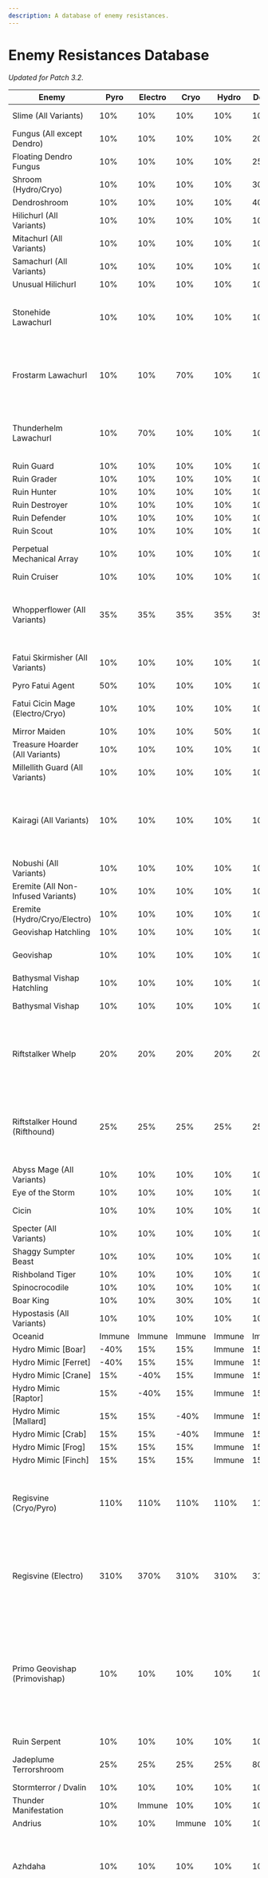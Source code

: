 ```yaml
---
description: A database of enemy resistances.
---
```


# Enemy Resistances Database

*Updated for Patch 3.2.*

| Enemy                                | Pyro   | Electro | Cryo   | Hydro  | Dendro | Anemo  | Geo    | Physical | Notes                                                                                                                                                                                                                                                                                           |
| ------------------------------------ | ------ | ------- | ------ | ------ | ------ | ------ | ------ | -------- | ----------------------------------------------------------------------------------------------------------------------------------------------------------------------------------------------------------------------------------------------------------------------------------------------- |
| Slime \(All Variants\)               | 10%    | 10%     | 10%    | 10%    | 10%    | 10%    | 10%    | 10%      | Immune to the same Element.                                                                                                                                                                                                                                                                     |
| Fungus \(All except Dendro\)         | 10%    | 10%     | 10%    | 10%    | 20%    | 10%    | 10%    | 10%      | +10% RES to the same Element.                                                                                                                                                                                                                                                                   |
| Floating Dendro Fungus               | 10%    | 10%     | 10%    | 10%    | 25%    | 10%    | 10%    | 10%      |                                                                                                                                                                                                                                                                                                 |
| Shroom \(Hydro/Cryo\)                | 10%    | 10%     | 10%    | 10%    | 30%    | 10%    | 10%    | 10%      | +10% RES to the same Element.                                                                                                                                                                                                                                                                   |
| Dendroshroom                         | 10%    | 10%     | 10%    | 10%    | 40%    | 10%    | 10%    | 10%      |                                                                                                                                                                                                                                                                                                 |
| Hilichurl \(All Variants\)           | 10%    | 10%     | 10%    | 10%    | 10%    | 10%    | 10%    | 10%      |                                                                                                                                                                                                                                                                                                 |
| Mitachurl \(All Variants\)           | 10%    | 10%     | 10%    | 10%    | 10%    | 10%    | 10%    | 30%      |                                                                                                                                                                                                                                                                                                 |
| Samachurl \(All Variants\)           | 10%    | 10%     | 10%    | 10%    | 10%    | 10%    | 10%    | 10%      | Additional 40% RES to the same Element.                                                                                                                                                                                                                                                         |
| Unusual Hilichurl                    | 10%    | 10%     | 10%    | 10%    | 10%    | 10%    | 10%    | 10%      |                                                                                                                                                                                                                                                                                                 |
| Stonehide Lawachurl                  | 10%    | 10%     | 10%    | 10%    | 10%    | 10%    | 70%    | 50%      | When shielded, enters "enraged" state where attacks are enhanced. This does not modify its resistances.                                                                                                                                                                                         |
| Frostarm Lawachurl                   | 10%    | 10%     | 70%    | 10%    | 10%    | 10%    | 10%    | 50%      | When shielded, ignores 80% Physical and Elemental DMG Bonus of the characters \(Does not directly affect resistance\).                                                                                                                                                                          |
| Thunderhelm Lawachurl                | 10%    | 70%     | 10%    | 10%    | 10%    | 10%    | 10%    | 50%      | When shielded, enters "enraged" state where attacks are enhanced. This does not modify its resistances.                                                                                                                                                                                         |
| Ruin Guard                           | 10%    | 10%     | 10%    | 10%    | 10%    | 10%    | 10%    | 70%      |                                                                                                                                                                                                                                                                                                 |
| Ruin Grader                          | 10%    | 10%     | 10%    | 10%    | 10%    | 10%    | 10%    | 70%      |                                                                                                                                                                                                                                                                                                 |
| Ruin Hunter                          | 10%    | 10%     | 10%    | 10%    | 10%    | 10%    | 10%    | 50%      |                                                                                                                                                                                                                                                                                                 |
| Ruin Destroyer                       | 10%    | 10%     | 10%    | 10%    | 10%    | 10%    | 10%    | 30%      |                                                                                                                                                                                                                                                                                                 |
| Ruin Defender                        | 10%    | 10%     | 10%    | 10%    | 10%    | 10%    | 10%    | 50%      |                                                                                                                                                                                                                                                                                                 |
| Ruin Scout                           | 10%    | 10%     | 10%    | 10%    | 10%    | 10%    | 10%    | 50%      |                                                                                                                                                                                                                                                                                                 |
| Perpetual Mechanical Array           | 10%    | 10%     | 10%    | 10%    | 10%    | 10%    | 10%    | 70%      | All resistance decreased by 50% when stunned.                                                                                                                                                                                                                                                   |
| Ruin Cruiser                         | 10%    | 10%     | 10%    | 10%    | 10%    | 10%    | 10%    | 30%      |                                                                                                                                                                                                                                                                                                 |
| Whopperflower \(All Variants\)       | 35%    | 35%     | 35%    | 35%    | 35%    | 35%    | 35%    | 35%      | Additional 40% Elemental RES to same Element.<br />All resistances decreased by 25% when stunned.                                                                                                                                                                                               |
| Fatui Skirmisher \(All Variants\)    | 10%    | 10%     | 10%    | 10%    | 10%    | 10%    | 10%    | -20%     | All resistances increased by 100% when shielded.                                                                                                                                                                                                                                                |
| Pyro Fatui Agent                     | 50%    | 10%     | 10%    | 10%    | 10%    | 10%    | 10%    | -20%     |                                                                                                                                                                                                                                                                                                 |
| Fatui Cicin Mage \(Electro/Cryo\)    | 10%    | 10%     | 10%    | 10%    | 10%    | 10%    | 10%    | -20%     | Additional 40% Elemental RES to same Element.                                                                                                                                                                                                                                                   |
| Mirror Maiden                        | 10%    | 10%     | 10%    | 50%    | 10%    | 10%    | 10%    | -20%     |                                                                                                                                                                                                                                                                                                 |
| Treasure Hoarder \(All Variants\)    | 10%    | 10%     | 10%    | 10%    | 10%    | 10%    | 10%    | -20%     |                                                                                                                                                                                                                                                                                                 |
| Millellith Guard \(All Variants\)    | 10%    | 10%     | 10%    | 10%    | 10%    | 10%    | 10%    | -20%     |                                                                                                                                                                                                                                                                                                 |
| Kairagi \(All Variants\)             | 10%    | 10%     | 10%    | 10%    | 10%    | 10%    | 10%    | -20%     | All RES increased by 50% at the start of battle.<br />"Masanori"/"Nameless" has the same resistances, including the above bullet point.                                                                                                                                                         |
| Nobushi \(All Variants\)             | 10%    | 10%     | 10%    | 10%    | 10%    | 10%    | 10%    | -20%     |                                                                                                                                                                                                                                                                                                 |
| Eremite \(All Non-Infused Variants\) | 10%    | 10%     | 10%    | 10%    | 10%    | 10%    | 10%    | -20%     |                                                                                                                                                                                                                                                                                                 |
| Eremite \(Hydro/Cryo/Electro\)       | 10%    | 10%     | 10%    | 10%    | 10%    | 10%    | 10%    | -20%     | -60% RES to same Element.                                                                                                                                                                                                                                                                       |
| Geovishap Hatchling                  | 10%    | 10%     | 10%    | 10%    | 10%    | 10%    | 50%    | 30%      |                                                                                                                                                                                                                                                                                                 |
| Geovishap                            | 10%    | 10%     | 10%    | 10%    | 10%    | 10%    | 50%    | 30%      | Additional 20% Elemental RES to the Element it infuses with.                                                                                                                                                                                                                                    |
| Bathysmal Vishap Hatchling           | 10%    | 10%     | 10%    | 10%    | 10%    | 10%    | 10%    | 30%      | Additional 10% RES to same Element.                                                                                                                                                                                                                                                             |
| Bathysmal Vishap                     | 10%    | 10%     | 10%    | 10%    | 10%    | 10%    | 10%    | 30%      | Additional 20% RES to same Element.                                                                                                                                                                                                                                                             |
| Riftstalker Whelp                    | 20%    | 20%     | 20%    | 20%    | 20%    | 20%    | 20%    | 20%      | RES to same Element is decreased by 30% during Devour phase \(Triggered by attacking the enemy with its own Element and filling Rage meter\).                                                                                                                                                   |
| Riftstalker Hound \(Rifthound\)      | 25%    | 25%     | 25%    | 25%    | 25%    | 25%    | 25%    | 25%      | RES to same Element is decreased by 65% during Devour phase \(Triggered by attacking the enemy with its own Element and filling Rage meter\).                                                                                                                                                   |
| Abyss Mage \(All Variants\)          | 10%    | 10%     | 10%    | 10%    | 10%    | 10%    | 10%    | 10%      |                                                                                                                                                                                                                                                                                                 |
| Eye of the Storm                     | 10%    | 10%     | 10%    | 10%    | 10%    | Immune | 10%    | 10%      |                                                                                                                                                                                                                                                                                                 |
| Cicin                                | 10%    | 10%     | 10%    | 10%    | 10%    | 10%    | 10%    | -50%     | Additional 40% RES to the same Element                                                                                                                                                                                                                                                          |
| Specter \(All Variants\)             | 10%    | 10%     | 10%    | 10%    | 10%    | 10%    | 10%    | 10%      | Immune to the same Element                                                                                                                                                                                                                                                                      |
| Shaggy Sumpter Beast                 | 10%    | 10%     | 10%    | 10%    | 10%    | 10%    | 10%    | 10%      |                                                                                                                                                                                                                                                                                                 |
| Rishboland Tiger                     | 10%    | 10%     | 10%    | 10%    | 10%    | 10%    | 10%    | 10%      |                                                                                                                                                                                                                                                                                                 |
| Spinocrocodile                       | 10%    | 10%     | 10%    | 10%    | 10%    | 10%    | 10%    | 10%      |                                                                                                                                                                                                                                                                                                 |
| Boar King                            | 10%    | 10%     | 30%    | 10%    | 10%    | 10%    | 10%    | 50%      |                                                                                                                                                                                                                                                                                                 |
| Hypostasis \(All Variants\)          | 10%    | 10%     | 10%    | 10%    | 10%    | 10%    | 10%    | 10%      | Immune to the same Element                                                                                                                                                                                                                                                                      |
| Oceanid                              | Immune | Immune  | Immune | Immune | Immune | Immune | Immune | Immune   |                                                                                                                                                                                                                                                                                                 |
| Hydro Mimic \[Boar\]                 | -40%   | 15%     | 15%    | Immune | 15%    | 15%    | 15%    | 15%      |                                                                                                                                                                                                                                                                                                 |
| Hydro Mimic \[Ferret\]               | -40%   | 15%     | 15%    | Immune | 15%    | 15%    | 15%    | 15%      |                                                                                                                                                                                                                                                                                                 |
| Hydro Mimic \[Crane\]                | 15%    | -40%    | 15%    | Immune | 15%    | 15%    | 15%    | 15%      |                                                                                                                                                                                                                                                                                                 |
| Hydro Mimic \[Raptor\]               | 15%    | -40%    | 15%    | Immune | 15%    | 15%    | 15%    | 15%      |                                                                                                                                                                                                                                                                                                 |
| Hydro Mimic \[Mallard\]              | 15%    | 15%     | -40%   | Immune | 15%    | 15%    | 15%    | 15%      |                                                                                                                                                                                                                                                                                                 |
| Hydro Mimic \[Crab\]                 | 15%    | 15%     | -40%   | Immune | 15%    | 15%    | 15%    | 15%      |                                                                                                                                                                                                                                                                                                 |
| Hydro Mimic \[Frog\]                 | 15%    | 15%     | 15%    | Immune | 15%    | 15%    | -40%   | 15%      |                                                                                                                                                                                                                                                                                                 |
| Hydro Mimic \[Finch\]                | 15%    | 15%     | 15%    | Immune | 15%    | 15%    | -40%   | 15%      |                                                                                                                                                                                                                                                                                                 |
| Regisvine \(Cryo/Pyro\)              | 110%   | 110%    | 110%   | 110%   | 110%   | 110%   | 110%   | 130%     | Total 170% RES to the same Element when shield is up, 70% when shield is down<br />All resistances are decreased by 100% when shield is down.                                                                                                                                                   |
| Regisvine \(Electro\)                | 310%   | 370%    | 310%   | 310%   | 310%   | 310%   | 310%   | 130%     | Total 370% RES to the same Element when shield is up, 70% when shield is down<br />All resistances are decreased by 300% when shield is down.                                                                                                                                                   |
| Primo Geovishap \(Primovishap\)      | 10%    | 10%     | 10%    | 10%    | 10%    | 10%    | 50%    | 30%      | Additional 20% resistance to the Element it infuses with \(30% total\)<br />All RES increased by 200% when starting battle<br />All RES decreased by 50% for 5 seconds after its Primordial Shower skill is countered.                                                                          |
| Ruin Serpent                         | 10%    | 10%     | 10%    | 10%    | 10%    | 10%    | 10%    | 70%      |                                                                                                                                                                                                                                                                                                 |
| Jadeplume Terrorshroom               | 25%    | 25%     | 25%    | 25%    | 80%    | 25%    | 25%    | 20%      | All resistances -25% while stunned \(after Activated state\)                                                                                                                                                                                                                                    |
| Stormterror / Dvalin                 | 10%    | 10%     | 10%    | 10%    | 10%    | 10%    | 10%    | 10%      |                                                                                                                                                                                                                                                                                                 |
| Thunder Manifestation                | 10%    | Immune  | 10%    | 10%    | 10%    | 10%    | 10%    | 10%      |                                                                                                                                                                                                                                                                                                 |
| Andrius                              | 10%    | 10%     | Immune | 10%    | 10%    | Immune | 10%    | 10%      |                                                                                                                                                                                                                                                                                                 |
| Azhdaha                              | 10%    | 10%     | 10%    | 10%    | 10%    | 10%    | 70%    | 40%      | Additional 60% Elemental RES to first infused Element.<br />Additional 50% Elemental RES to second infused Element.                                                                                                                                                                             |
| Tartaglia / Childe                   | 0%     | 0%      | 0%     | 0%     | 0%     | 0%     | 0%     | 0%       | \[Phase 1\] Additional 50% Elemental RES to Hydro attacks. All RES decreased by 30% when stunned.<br />\[Phase 2\] Additional 50% Elemental RES to Electro attacks. All RES decreased by 50% when stunned. <br />\[Phase 3\] Additional 70% Elemental RES to Hydro attacks and Electro attacks. |
| La Signora                           | 10%\*  | 10%     | 50%\*  | 10%    | 10%    | 10%    | 10%    | 10%      | \[Phase 1\] Additional 40% Cryo RES.<br />\[Phase 2\] Additional 40% Cryo RES and additional 60% Pyro RES.                                                                                                                                                                                      |
| Raiden Shogun                        | 10%    | 10%     | 10%    | 10%    | 10%    | 10%    | 10%    | 10%      | All RES increased by 200% when in the Baleful Shadowlord phase (shielded).<br />All RES decreased by 60% when stunned after Baleful Shadowlord phase ends.                                                                                                                                      |
| Abyss Herald                         | 10%    | 10%     | 10%    | 10%    | 10%    | 10%    | 10%    | 10%      |                                                                                                                                                                                                                                                                                                 |
| Abyss Lector                         | 10%    | 10%     | 10%    | 10%    | 10%    | 10%    | 10%    | 10%      |                                                                                                                                                                                                                                                                                                 |
| Shadowy Husk                         | 10%    | 10%     | 10%    | 10%    | 10%    | 10%    | 10%    | 30%      | RES increased by 20% to the same Element.                                                                                                                                                                                                                                                       |
| Maguu Kenki                          | 10%    | 10%     | 10%    | 10%    | 10%    | 10%    | 10%    | 10%      | Maguu Kenki Wind Bunshin has 30% total anemo RES. Maguu Kenki Ice Bunshin has 30% total cryo RES.                                                                                                                                                                                               |
| Coral Defenders                      | 10%    | 10%     | 10%    | 10%    | 10%    | 10%    | 10%    | 30%      | Additional 20% RES to the same Element.                                                                                                                                                                                                                                                         |
| Golden Wolflord                      | 25%    | 25%     | 25%    | 25%    | 25%    | 25%    | 25%    | 25%      | All RES increased by 200% when starting battle. Geo RES decreased by 45% when fallen.                                                                                                                                                                                                           |
| The Rock                             | 0%     | 0%      | 0%     | 0%     | 0%     | 0%     | 0%     | 0%       |                                                                                                                                                                                                                                                                                                 |

## Resources

* [Enemy Resistances and Shield/Armor Durabilities (Google Sheets)](https://docs.google.com/spreadsheets/d/1196OGAGBtFV_wPGwd6jME4JBYDOQdToAP3jhcZshq-I/edit?usp=sharing)
  By: Bobrokrot\#0111
